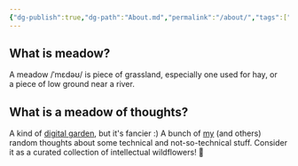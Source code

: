 ```yaml
---
{"dg-publish":true,"dg-path":"About.md","permalink":"/about/","tags":["gardenEntry"],"created":"2025-01-02T22:42:23.627+01:00","updated":"2025-01-05T18:55:54.795+01:00"}
---
```


## What is meadow?

A meadow /ˈmɛdəʊ/ is piece of grassland, especially one used for hay, or a piece of low ground near a river. 

## What is a meadow of thoughts? 

A kind of [digital garden](https://www.ssp.sh/brain/digital-garden/), but it's fancier :) A bunch of [my](https://www.crysys.hu/~acs/) (and others) random thoughts about some technical and not-so-technical stuff. Consider it as a curated collection of intellectual wildflowers! 🌼

